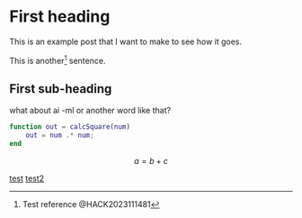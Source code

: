 
# First heading

This is an example post that I want to make to see how it goes.

This is another[^1] sentence.

## First sub-heading

[^1]: Test reference @HACK2023111481


what about ai -ml or another word like that?

```matlab
function out = calcSquare(num)
    out = num .* num;
end
```

$$
a = b + c
$$

[test](https://github.com/cvhammond)
[test2](/)


